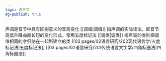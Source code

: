 ```yaml
---
tags: 语言学
dg-publish: true
---
```

声调是音节中具有区别意义的音高变化
[[调值\|调值]] 指声调的实际读法，即音节高低升降曲直长短的变化形式。常用五度标记法
[[调类\|调类]] 指声调的类别把调值相同的字归纳在一起所建立的类
[[03 pages/02语言研究/202现代语言学/五度标记法\|五度标记法]] 
[[03 pages/02语言研究/201传统语言文字学/四角标圈法\|四角标圈法]]